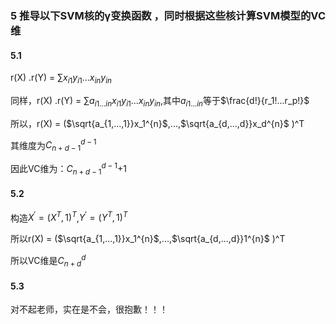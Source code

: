 ### 5 推导以下SVM核的γ变换函数 ，同时根据这些核计算SVM模型的VC维

#### 5.1 

r(X) .r(Y) = $\sum{x_{i1}y_{i1}...x_{in}y_{in}}$

同样，r(X) .r(Y) = $\sum{a_{i1...in}x_{i1}y_{i1}...x_{in}y_{in}}$,其中$a_{i1...in}$等于$\frac{d!}{r_1!...r_p!}$

所以，r(X) = ($\sqrt{a_{1,...,1}}x_1^{n}$,...,$\sqrt{a_{d,...,d}}x_d^{n}$ )^T

其维度为$C_{n+d-1}^{d-1}$

因此VC维为：$C_{n+d-1}^{d-1}$+1

#### 5.2 

构造$X^{'} = (X^T,1)^T$,$Y^{'} = (Y^T,1)^T$

所以r(X) = ($\sqrt{a_{1,...,1}}x_1^{n}$,...,$\sqrt{a_{d,...,d}}1^{n}$ )^T

所以VC维是$C_{n+d}^{d}$

#### 5.3 

对不起老师，实在是不会，很抱歉！！！